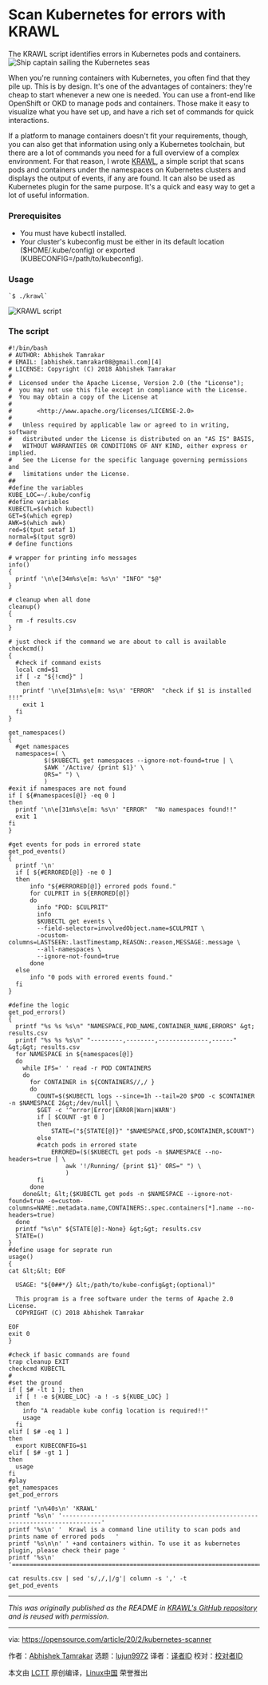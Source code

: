 [#]: collector: (lujun9972)
[#]: translator: (geekpi)
[#]: reviewer: ( )
[#]: publisher: ( )
[#]: url: ( )
[#]: subject: (Scan Kubernetes for errors with KRAWL)
[#]: via: (https://opensource.com/article/20/2/kubernetes-scanner)
[#]: author: (Abhishek Tamrakar https://opensource.com/users/tamrakar)

Scan Kubernetes for errors with KRAWL
======
The KRAWL script identifies errors in Kubernetes pods and containers.
![Ship captain sailing the Kubernetes seas][1]

When you're running containers with Kubernetes, you often find that they pile up. This is by design. It's one of the advantages of containers: they're cheap to start whenever a new one is needed. You can use a front-end like OpenShift or OKD to manage pods and containers. Those make it easy to visualize what you have set up, and have a rich set of commands for quick interactions.

If a platform to manage containers doesn't fit your requirements, though, you can also get that information using only a Kubernetes toolchain, but there are a lot of commands you need for a full overview of a complex environment. For that reason, I wrote [KRAWL][2], a simple script that scans pods and containers under the namespaces on Kubernetes clusters and displays the output of events, if any are found. It can also be used as Kubernetes plugin for the same purpose. It's a quick and easy way to get a lot of useful information.

### Prerequisites

  * You must have kubectl installed.
  * Your cluster's kubeconfig must be either in its default location ($HOME/.kube/config) or exported (KUBECONFIG=/path/to/kubeconfig).



### Usage


```
`$ ./krawl`
```

![KRAWL script][3]

### The script


```
#!/bin/bash
# AUTHOR: Abhishek Tamrakar
# EMAIL: [abhishek.tamrakar08@gmail.com][4]
# LICENSE: Copyright (C) 2018 Abhishek Tamrakar
#
#  Licensed under the Apache License, Version 2.0 (the "License");
#  you may not use this file except in compliance with the License.
#  You may obtain a copy of the License at
#
#       <http://www.apache.org/licenses/LICENSE-2.0>
#
#   Unless required by applicable law or agreed to in writing, software
#   distributed under the License is distributed on an "AS IS" BASIS,
#   WITHOUT WARRANTIES OR CONDITIONS OF ANY KIND, either express or implied.
#   See the License for the specific language governing permissions and
#   limitations under the License.
##
#define the variables
KUBE_LOC=~/.kube/config
#define variables
KUBECTL=$(which kubectl)
GET=$(which egrep)
AWK=$(which awk)
red=$(tput setaf 1)
normal=$(tput sgr0)
# define functions

# wrapper for printing info messages
info()
{
  printf '\n\e[34m%s\e[m: %s\n' "INFO" "$@"
}

# cleanup when all done
cleanup()
{
  rm -f results.csv
}

# just check if the command we are about to call is available
checkcmd()
{
  #check if command exists
  local cmd=$1
  if [ -z "${!cmd}" ]
  then
    printf '\n\e[31m%s\e[m: %s\n' "ERROR"  "check if $1 is installed !!!"
    exit 1
  fi
}

get_namespaces()
{
  #get namespaces
  namespaces=( \
          $($KUBECTL get namespaces --ignore-not-found=true | \
          $AWK '/Active/ {print $1}' \
          ORS=" ") \
          )
#exit if namespaces are not found
if [ ${#namespaces[@]} -eq 0 ]
then
  printf '\n\e[31m%s\e[m: %s\n' "ERROR"  "No namespaces found!!"
  exit 1
fi
}

#get events for pods in errored state
get_pod_events()
{
  printf '\n'
  if [ ${#ERRORED[@]} -ne 0 ]
  then
      info "${#ERRORED[@]} errored pods found."
      for CULPRIT in ${ERRORED[@]}
      do
        info "POD: $CULPRIT"
        info
        $KUBECTL get events \
        --field-selector=involvedObject.name=$CULPRIT \
        -ocustom-columns=LASTSEEN:.lastTimestamp,REASON:.reason,MESSAGE:.message \
        --all-namespaces \
        --ignore-not-found=true
      done
  else
      info "0 pods with errored events found."
  fi
}

#define the logic
get_pod_errors()
{
  printf "%s %s %s\n" "NAMESPACE,POD_NAME,CONTAINER_NAME,ERRORS" &gt; results.csv
  printf "%s %s %s\n" "---------,--------,--------------,------" &gt;&gt; results.csv
  for NAMESPACE in ${namespaces[@]}
  do
    while IFS=' ' read -r POD CONTAINERS
    do
      for CONTAINER in ${CONTAINERS//,/ }
      do
        COUNT=$($KUBECTL logs --since=1h --tail=20 $POD -c $CONTAINER -n $NAMESPACE 2&gt;/dev/null| \
        $GET -c '^error|Error|ERROR|Warn|WARN')
        if [ $COUNT -gt 0 ]
        then
            STATE=("${STATE[@]}" "$NAMESPACE,$POD,$CONTAINER,$COUNT")
        else
        #catch pods in errored state
            ERRORED=($($KUBECTL get pods -n $NAMESPACE --no-headers=true | \
                awk '!/Running/ {print $1}' ORS=" ") \
                )
        fi
      done
    done&lt; &lt;($KUBECTL get pods -n $NAMESPACE --ignore-not-found=true -o=custom-columns=NAME:.metadata.name,CONTAINERS:.spec.containers[*].name --no-headers=true)
  done
  printf "%s\n" ${STATE[@]:-None} &gt;&gt; results.csv
  STATE=()
}
#define usage for seprate run
usage()
{
cat &lt;&lt; EOF

  USAGE: "${0##*/} &lt;/path/to/kube-config&gt;(optional)"

  This program is a free software under the terms of Apache 2.0 License.
  COPYRIGHT (C) 2018 Abhishek Tamrakar

EOF
exit 0
}

#check if basic commands are found
trap cleanup EXIT
checkcmd KUBECTL
#
#set the ground
if [ $# -lt 1 ]; then
  if [ ! -e ${KUBE_LOC} -a ! -s ${KUBE_LOC} ]
  then
    info "A readable kube config location is required!!"
    usage
  fi
elif [ $# -eq 1 ]
then
  export KUBECONFIG=$1
elif [ $# -gt 1 ]
then
  usage
fi
#play
get_namespaces
get_pod_errors

printf '\n%40s\n' 'KRAWL'
printf '%s\n' '---------------------------------------------------------------------------------'
printf '%s\n' '  Krawl is a command line utility to scan pods and prints name of errored pods   '
printf '%s\n\n' ' +and containers within. To use it as kubernetes plugin, please check their page '
printf '%s\n' '================================================================================='

cat results.csv | sed 's/,/,|/g'| column -s ',' -t
get_pod_events
```

* * *

_This was originally published as the README in [KRAWL's GitHub repository][2] and is reused with permission._

--------------------------------------------------------------------------------

via: https://opensource.com/article/20/2/kubernetes-scanner

作者：[Abhishek Tamrakar][a]
选题：[lujun9972][b]
译者：[译者ID](https://github.com/译者ID)
校对：[校对者ID](https://github.com/校对者ID)

本文由 [LCTT](https://github.com/LCTT/TranslateProject) 原创编译，[Linux中国](https://linux.cn/) 荣誉推出

[a]: https://opensource.com/users/tamrakar
[b]: https://github.com/lujun9972
[1]: https://opensource.com/sites/default/files/styles/image-full-size/public/lead-images/ship_captain_devops_kubernetes_steer.png?itok=LAHfIpek (Ship captain sailing the Kubernetes seas)
[2]: https://github.com/abhiTamrakar/kube-plugins/tree/master/krawl
[3]: https://opensource.com/sites/default/files/uploads/krawl_0.png (KRAWL script)
[4]: mailto:abhishek.tamrakar08@gmail.com
